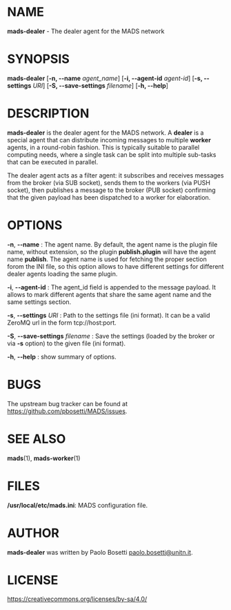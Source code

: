 
# NAME

**mads-dealer** - The dealer agent for the MADS network

# SYNOPSIS

**mads-dealer** 
  [**\-n, \-\-name** *agent_name*] 
  [**\-i, \-\-agent-id** *agent-id*]
  [**\-s, \-\-settings** *URI*]
  [**\-S, \-\-save-settings** *filename*]
  [**\-h, \-\-help**]

# DESCRIPTION

**mads-dealer** is the dealer agent for the MADS network. A **dealer** is a special agent that can distribute incoming messages to multiple **worker** agents, in a round-robin fashion. This is typically suitable to parallel computing needs, where a single task can be split into multiple sub-tasks that can be executed in parallel.

The dealer agent acts as a filter agent: it subscribes and receives messages from the broker (via SUB socket), sends them to the workers (via PUSH socket), then publishes a message to the broker (PUB socket) confirming that the given payload has been dispatched to a worker for elaboration.

# OPTIONS

**\-n**, **\-\-name**
:  The agent name. By default, the agent name is the plugin file name, without extension, so the plugin **publish.plugin** will have the agent name **publish**. The agent name is used for fetching the proper section forom the INI file, so this option allows to have different settings for different dealer agents loading the same plugin.

**\-i**, **\-\-agent-id**
:  The agent_id field is appended to the message payload. It allows to mark different agents that share the same agent name and the same settings section.

**\-s**, **\-\-settings** *URI*
:  Path to the settings file (ini format). It can be a valid ZeroMQ url in the form tcp://host:port.

**\-S**, **\-\-save-settings** *filename*
:  Save the settings (loaded by the broker or via **\-s** option) to the given file (ini format).

**\-h**, **\-\-help**
:  show summary of options.


# BUGS

The upstream bug tracker can be found at https://github.com/pbosetti/MADS/issues.

# SEE ALSO

**mads**(1), **mads-worker**(1)

# FILES

**/usr/local/etc/mads.ini**: MADS configuration file.

# AUTHOR

**mads-dealer** was written by Paolo Bosetti <paolo.bosetti@unitn.it>.

# LICENSE

https://creativecommons.org/licenses/by-sa/4.0/